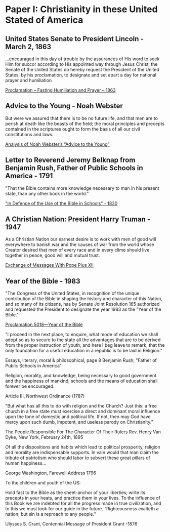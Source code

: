 # Paper I: Christianity in these United Stated of America

## United States Senate to President Lincoln - March 2, 1863

...encouraged in this day of trouble by the assurances of His word to seek Him for succor according to His appointed way through Jesus Christ, the Senate of the United States do hereby request the President of the United States, by his proclamation, to designate and set apart a day for national prayer and humiliation

[Proclamation – Fasting Humiliation and Prayer – 1863](https://wallbuilders.com/resource/proclamation-fasting-humiliation-and-prayer-1863/)

## Advice to the Young - Noah Webster

But were we assured that there is to be no future life, and that men are to perish at death like the beasts of the field; the moral principles and precepts contained in the scriptures ought to form the basis of all our civil constitutions and laws.

[Analysis of Noah Webster’s “Advice to the Young”](https://users.manchester.edu/Student/GJTribbett/Webpage/Noah%20Webster.pdf)

## Letter to Reverend Jeremy Belknap from Benjamin Rush, Father of Public Schools in America - 1791

"That the Bible contains more knowledge necessary to man in his present state, than any other book in the world."

["In Defence of the Use of the Bible in Schools" - 1830](https://wallbuilders.com/resource/a-defence-of-the-use-of-the-bible-in-schools/)

## A Christian Nation: President Harry Truman - 1947

As a Christian Nation our earnest desire is to work with men of good will everywhere to banish war and the causes of war from the world whose Creator desired that men of every race and in every clime should live together in peace, good will and mutual trust.

[Exchange of Messages With Pope Pius XII](https://www.presidency.ucsb.edu/documents/exchange-messages-with-pope-pius-xii)

## Year of the Bible - 1983

"The Congress of the United States, in recognition of the unique contribution of the Bible in shaping the history and character of this Nation, and so many of its citizens, has by Senate Joint Resolution 165 authorized and requested the President to designate the year 1983 as the "Year of the Bible."

[Proclamation 5018—Year of the Bible](https://www.govinfo.gov/content/pkg/STATUTE-97/pdf/STATUTE-97-Pg1545.pdf)


"I proceed in the next place, to enquire, what mode of education we shall adopt so as to secure to the state all the advantages that are to be derived from the proper instruction of youth; and here I beg leave to remark, that the only foundation for a useful education in a republic is to be laid in Religion."

Essays, literary, moral & philosophical; page 8
Benjamin Rush; "Father of Public Schools in America"

Religion, morality, and knowledge, being necessary to good government and the happiness of mankind, schools and the means of education shall forever be encouraged.

Article III, Northwest Ordinance (1787)

"But what has all this to do with religion and the Church? 
Just this: a free church in a free state must exercise a direct and dominant moral influence upon the tone of domestic and political life. 
If not, then may God have mercy upon such dumb, impotent, and useless parody on Christianity."

The People Responsible For The Character Of Their Rulers
Rev. Henry Van Dyke,  New York, February 24th, 1895

Of all the dispositions and habits which lead to political prosperity, religion and morality are indispensable supports. In vain would that man claim the tribute of patriotism who should labor to subvert these great pillars of human happiness...

George Washington, Farewell Address 1796

To the children and youth of the US:

Hold fast to the Bible as the sheet-anchor of your liberties; write its precepts in your heats, and practice them in your lives. To the influence of this Book we are indebted for all the progress made in true civilization, and to this we must look for our guide in the future. “Righteousness exalteth a nation; but sin is a reproach to any people.”

Ulysses S. Grant, Centennial Message of President Grant -1876
